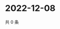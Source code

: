 # 2022-12-08

共 0 条

<!-- BEGIN WEIBO -->
<!-- 最后更新时间 Thu Dec 08 2022 03:00:45 GMT+0800 (China Standard Time) -->

<!-- END WEIBO -->
